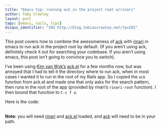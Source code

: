 ```yaml
---
title: "Emacs tip: running ack in the project root w/rinari"
author: Toby Crawley
layout: post
tags: [emacs, rails, tips]
disqus_identifier: "292 http://blog.tobiascrawley.net/?p=292"
---
```



<div class="padding">

</div><!-- end .padding -->
<div class="border-gray"></div>
<div class="padding">

<p>This post covers how to combine the awesomeness of <a href="http://betterthangrep.com/">ack</a> with <a href="http://rinari.rubyforge.org/">rinari</a> in emacs to run ack in the project root by default. (If you aren&#x2019;t using ack, definitely check it out for searching your codebase. If you aren&#x2019;t using emacs, this post isn&#x2019;t going to convince you to switch). </p>

<p>I&#x2019;ve been using <a href="http://www.rooijan.za.net/">Kim van Wyk&#x2019;s</a> <a href="http://www.rooijan.za.net/?q=ack_el">ack.el</a> for a few months now, but was annoyed that I had to tell it the directory where to run ack, when in most cases I wanted it to run in the root of my Rails app. So I copied the <code>ack</code> function from ack.el and made one that only asks for the search pattern, then runs in the root of the app (provided by rinari&#x2019;s <code>rinari-root</code> function). I then bound that function to <code>C-c f a</code>. </p>

<p>Here is the code:<br></br>
<script src="http://gist.github.com/301205.js?file=ack-in-project.el"></script></p>

<p><strong>Note:</strong> you will need <a href="http://rinari.rubyforge.org/">rinari</a> and <a href="http://www.rooijan.za.net/?q=ack_el">ack.el</a> loaded, and <a href="http://betterthangrep.com/">ack</a> will need to be in your path.</p>				


<!-- end .postmetadata -->












</div><!-- end .padding -->

